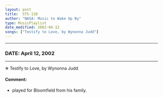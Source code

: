 ```yaml
---
layout: post
title:  STS-110
author: "NASA: Music to Wake Up By"
type: MusicPlaylist
date_modified: 2002-04-12
songs: ["Testify to Love, by Wynonna Judd"]
---
```


----
### DATE: April 12, 2002
----
✵ Testify to Love, by Wynonna Judd

#### Comment:
* played for Bloomfield from his family.



<br/>
<center>
	<a target="_blank"
	   href="https://twitter.com/intent/tweet?hashtags=Space,NASA,Playlist,NASAWakeupCalls,SpaceProgram&text={{ page.author}}, '{{ page.songs.first }}' {{ page.title }}, {{ page.date | date: '%B %d, %Y' }}. {{ site.url }}{{ page.url }}&via=nasawakeupcalls"><i class="fab fa-twitter" alt="Tweet this page" style="font-size: 1.3em;"></i></a>
	&nbsp; 	<i class="fas fa-user-astronaut" style="font-size: 1.5em;"></i> &nbsp;
    <a type="amzn" search="'Testify to Love, by Wynonna Judd'" category="popular music">
    <i class="fab fa-amazon" style="font-size: 1.3em;"></i></a>
</center>
